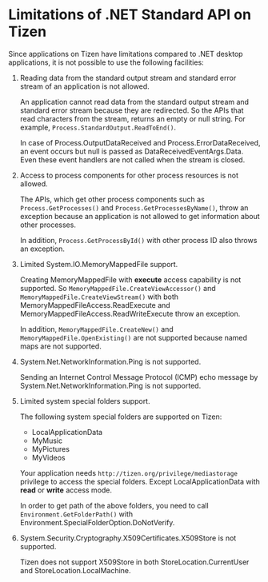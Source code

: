# Limitations of .NET Standard API on Tizen

Since applications on Tizen have limitations compared to .NET desktop applications, it is not possible to use the following facilities:


1. Reading data from the standard output stream and standard error stream of an application is not allowed.

    An application cannot read data from the standard output stream and standard error stream because they are redirected. So the APIs that read characters from the stream, returns an empty or null string. For example, `Process.StandardOutput.ReadToEnd()`.

    In case of Process.OutputDataReceived and Process.ErrorDataReceived, an event occurs but null is passed as DataReceivedEventArgs.Data. Even these event handlers are not called when the stream is closed.


2. Access to process components for other process resources is not allowed.

    The APIs, which get other process components such as `Process.GetProcesses()` and `Process.GetProcessesByName()`, throw an exception because an application is not allowed to get information about other processes.

    In addition, `Process.GetProcessById()` with other process ID also throws an exception.


3. Limited System.IO.MemoryMappedFile support.

    Creating MemoryMappedFile with **execute** access capability is not supported. So `MemoryMappedFile.CreateViewAccessor()` and `MemoryMappedFile.CreateViewStream()` with both MemoryMappedFileAccess.ReadExecute and MemoryMappedFileAccess.ReadWriteExecute throw an exception.

    In addition, `MemoryMappedFile.CreateNew()` and `MemoryMappedFile.OpenExisting()` are not supported because named maps are not supported.


4. System.Net.NetworkInformation.Ping is not supported.

    Sending an Internet Control Message Protocol (ICMP) echo message by System.Net.NetworkInformation.Ping is not supported.


5. Limited system special folders support.

    The following system special folders are supported on Tizen:
    - LocalApplicationData
    - MyMusic
    - MyPictures
    - MyVideos

    Your application needs `http://tizen.org/privilege/mediastorage` privilege to access the special folders. Except LocalApplicationData with **read** or **write** access mode.

    In order to get path of the above folders, you need to call `Environment.GetFolderPath()` with Environment.SpecialFolderOption.DoNotVerify.


6. System.Security.Cryptography.X509Certificates.X509Store is not supported.

    Tizen does not support X509Store in both StoreLocation.CurrentUser and StoreLocation.LocalMachine.
